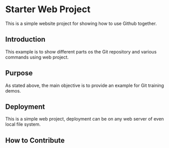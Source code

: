 # Starter Web Project

This is a simple website project for showing how to use Github together.

## Introduction

This example is to show different parts os the Git repository and various commands using web project.

## Purpose

As stated above, the main objective is to provide an example for Git training demos.

## Deployment

This is a simple web project, deployment can be on any web server of even local file system.

## How to Contribute
